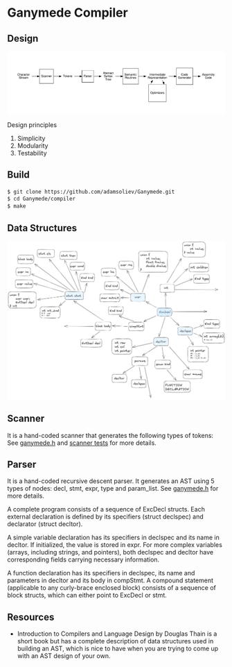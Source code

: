 # Ganymede Compiler

## Design

![Compiler Design](./assets/compiler_stages.png)

Design principles
  1. Simplicity
  2. Modularity
  3. Testability

## Build
```bash
$ git clone https://github.com/adamsoliev/Ganymede.git
$ cd Ganymede/compiler 
$ make
```

## Data Structures
![Data Structures](./assets/data_structures_9_8_23.png)

## Scanner
It is a hand-coded scanner that generates the following types of tokens:
See [ganymede.h](./ganymede.h) and [scanner tests](./tests/scanner/) for more details.

## Parser 
It is a hand-coded recursive descent parser. It generates an AST using 5 types of nodes: decl, stmt, expr, type and param_list. 
See [ganymede.h](./ganymede.h) for more details.

A complete program consists of a sequence of ExcDecl structs. Each external declaration is defined by its specifiers (struct declspec) and declarator (struct decltor). 

A simple variable declaration has its specifiers in declspec and its name in decltor. If initialized, the value is stored in expr. For more complex variables (arrays, including strings, and pointers), both declspec and decltor have corresponding fields carrying necessary information.  

A function declaration has its specifiers in declspec, its name and parameters in decltor and its body in compStmt. A compound statement (applicable to any curly-brace enclosed block) consists of a sequence of block structs, which can either point to ExcDecl or stmt.


## Resources
- Introduction to Compilers and Language Design by Douglas Thain is a short book but has a complete description of data structures used in building an AST, which is nice to have when you are trying to come up with an AST design of your own.  


